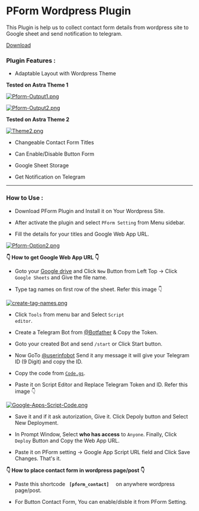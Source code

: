 # PForm Wordpress Plugin

This Plugin is help us to collect contact form details from wordpress site to Google sheet and send notification to telegram.

[Download](https://raw.githubusercontent.com/prabha-coder/pform/master/pform.zip "PForm Wordpress Plugin Download")

### Plugin Features :

- Adaptable Layout with Wordpress Theme

**Tested on Astra Theme 1**

[![Pform-Output1.png](https://i.postimg.cc/7hrF851Z/Pform-Output1.png)](https://github.com/prabha-coder/pform "Layout 1")

[![Pform-Output2.png](https://i.postimg.cc/3N9nSNn6/Pform-Output2.png)](https://github.com/prabha-coder/pform "Layout 2")

**Tested on Astra Theme 2**

[![Theme2.png](https://i.postimg.cc/wxF2dtQ4/Theme2.png)](https://github.com/prabha-coder/pform "Layout 3")

- Changeable Contact Form Titles

- Can Enable/Disable Button Form

- Google Sheet Storage

- Get Notification on Telegram

------------

### How to Use :

- Download PForm Plugin and Install it on Your Wordpress Site.

- After activate the plugin and select <code>PForm Setting</code> from Menu sidebar.

- Fill the details for your titles and Google Web App URL.

[![Pform-Option2.png](https://i.postimg.cc/9M4H2tHV/Pform-Option2.png)](https://github.com/prabha-coder/pform "PForm")

**👇 How to get Google Web App URL  👇**

- Goto your [Google drive](https://drive.google.com "Drive") and Click <code>New</code> Button from Left Top -> Click <code>Google Sheets</code> and Give the file name.

- Type tag names on first row of the sheet. Refer this image 👇

[![create-tag-names.png](https://i.postimg.cc/MGQgrZ7K/create-tag-names.png)](https://postimg.cc/KKm912pd)

- Click <code>Tools</code> from menu bar and Select <code>Script editor</code>.

- Create a Telegram Bot from [@Botfather](https://t.me/botfather "Botfather") & Copy the Token.

- Goto your created Bot and send <code>/start</code> or Click Start button.

- Now GoTo  [@userinfobot](http://t.me/userinfobot "userinfobot") Send it any message it will give your Telegram ID (9 Digit) and copy the ID.

- Copy the code from <code>[Code.gs](https://github.com/prabha-coder/pform/blob/master/Code.gs "Code.gs")</code>.

- Paste it on Script Editor and Replace Telegram Token and ID. Refer this image 👇 

[![Google-Apps-Script-Code.png](https://i.postimg.cc/fRzwFr50/Google-Apps-Script-Code.png)](https://github.com/prabha-coder/pform "App Script Code")

- Save it and if it ask autorization, Give it. Click Depoly button and Select New Deployment.

- In Prompt Window, Select <b>who has access</b> to <code>Anyone</code>. Finally, Click <code>Deploy</code> Button and Copy the Web App URL.

- Paste it on PForm setting -> Google App Script URL field and Click Save Changes. That's it.

**👇 How to place contact form in wordpress page/post  👇**

- Paste this shortcode <code><b> [pform_contact] </b> </code> on anywhere wordpress page/post.

- For Button Contact Form, You can enable/disble it from PForm Setting.
